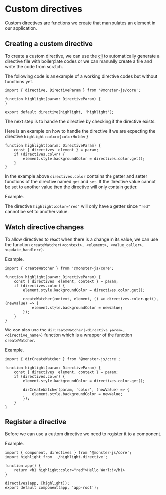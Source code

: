 # Custom directives

Custom directives are functions we create that manipulates an element in our application.

## Creating a custom directive

To create a custom directive, we can use the [cli](/cli/cli-introduction) to automatically generate a directive file with boilerplate codes or we can manually create a file and write the code from scratch.

The following code is an example of a working directive codes but without functions yet.

```tsx
import { directive, DirectiveParam } from '@monster-js/core';

function highlight(param: DirectiveParam) {
}

export default directive(highlight, 'highlight');
```

The next step is to handle the directive by checking if the directive exists.

Here is an example on how to handle the directive if we are expecting the directive `highlight:color={colorHolder}`

```tsx
function highlight(param: DirectiveParam) {
    const { directives, element } = param;
    if (directives.color) {
        element.style.backgroundColor = directives.color.get();
    }
}
```

In the example above `directives.color` contains the getter and setter functions of the directive named `get` and `set`.
If the directive value cannot be set to another value then the directive will only contain getter.

Example.

The directive `highlight:color="red"` will only have a getter since `"red"` cannot be set to another value.

## Watch directive changes

To allow directives to react when there is a change in its value, we can use the function `createWatcher(<context>, <element>, <value_caller>, <update_handler>)`.

Example.

```tsx
import { createWatcher } from '@monster-js/core';

function highlight(param: DirectiveParam) {
    const { directives, element, context } = param;
    if (directives.color) {
        element.style.backgroundColor = directives.color.get();

        createWatcher(context, element, () => directives.color.get(), (newValue) => {
            element.style.backgroundColor = newValue;
        });
    }
}
```

We can also use the `dirCreateWatcher(<directive_param>, <directive_name>)` function which is a wrapper of the function `createWatcher`.

Example.

```tsx
import { dirCreateWatcher } from '@monster-js/core';

function highlight(param: DirectiveParam) {
    const { directives, element, context } = param;
    if (directives.color) {
        element.style.backgroundColor = directives.color.get();

        dirCreateWatcher(param, 'color', (newValue) => {
            element.style.backgroundColor = newValue;
        });
    }
}
```

## Register a directive

Before we can use a custom directive we need to register it to a component.

Example.

```tsx
import { component, directives } from '@monster-js/core';
import highlight from './highlight.directive';

function app() {
    return <h1 highlight:color="red">Hello World!</h1>
}

directives(app, [highlight]);
export default component(app, 'app-root');
```